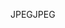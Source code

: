 <span data-ttu-id="4515a-101">JPEG</span><span class="sxs-lookup"><span data-stu-id="4515a-101">JPEG</span></span>